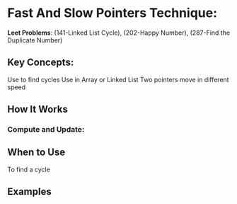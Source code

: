 # Fast And Slow Pointers Technique:


**Leet Problems**: (141-Linked List Cycle), (202-Happy Number), (287-Find the Duplicate Number)

## Key Concepts:
Use to find cycles
Use in Array or Linked List
Two pointers move in different speed


## How It Works


### Compute and Update:


## When to Use
To find a cycle

## Examples
